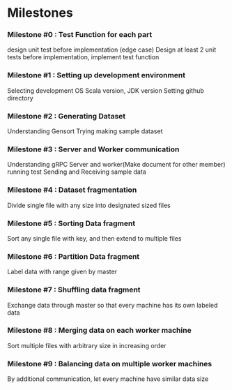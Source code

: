 # Milestones

### Milestone #0 : Test Function for each part
design unit test before implementation (edge case)
Design at least 2 unit tests before implementation, implement test function

### Milestone #1 : Setting up development environment
Selecting development OS
Scala version, JDK version
Setting github directory

### Milestone #2 : Generating Dataset
Understanding Gensort
Trying making sample dataset

### Milestone #3 : Server and Worker communication
Understanding gRPC Server and worker(Make document for other member)
running test Sending and Receiving sample data

### Milestone #4 : Dataset fragmentation
Divide single file with any size into designated sized files

### Milestone #5 : Sorting Data fragment
Sort any single file with key, and then extend to multiple files

### Milestone #6 : Partition Data fragment
Label data with range given by master


### Milestone #7 : Shuffling data fragment
Exchange data through master so that every machine has its own labeled data

### Milestone #8 : Merging data on each worker machine
Sort multiple files with arbitrary size in increasing order

### Milestone #9 : Balancing data on multiple worker machines
By additional communication, let every machine have similar data size
